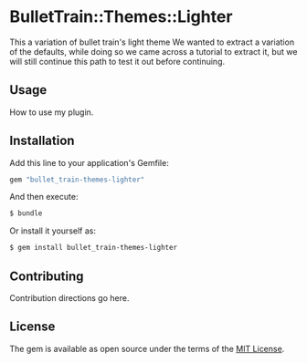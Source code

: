 # BulletTrain::Themes::Lighter
This a variation of bullet train's light theme
We wanted to extract a variation of the defaults, while doing so we
came across a tutorial to extract it, but we will still continue this
path to test it out before continuing.

## Usage
How to use my plugin.

## Installation
Add this line to your application's Gemfile:

```ruby
gem "bullet_train-themes-lighter"
```

And then execute:
```bash
$ bundle
```

Or install it yourself as:
```bash
$ gem install bullet_train-themes-lighter
```

## Contributing
Contribution directions go here.

## License
The gem is available as open source under the terms of the [MIT License](https://opensource.org/licenses/MIT).
